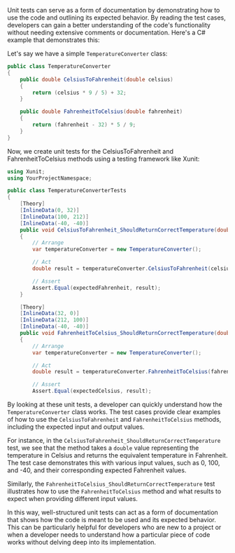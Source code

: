 Unit tests can serve as a form of documentation by demonstrating how to use the code and outlining its expected behavior. By reading the test cases, developers can gain a better understanding of the code's functionality without needing extensive comments or documentation. Here's a C# example that demonstrates this:

Let's say we have a simple `TemperatureConverter` class:
```csharp
public class TemperatureConverter
{
    public double CelsiusToFahrenheit(double celsius)
    {
        return (celsius * 9 / 5) + 32;
    }

    public double FahrenheitToCelsius(double fahrenheit)
    {
        return (fahrenheit - 32) * 5 / 9;
    }
}
```

Now, we create unit tests for the CelsiusToFahrenheit and FahrenheitToCelsius methods using a testing framework like Xunit:
```csharp
using Xunit;
using YourProjectNamespace;

public class TemperatureConverterTests
{
    [Theory]
    [InlineData(0, 32)]
    [InlineData(100, 212)]
    [InlineData(-40, -40)]
    public void CelsiusToFahrenheit_ShouldReturnCorrectTemperature(double celsius, double expectedFahrenheit)
    {
        // Arrange
        var temperatureConverter = new TemperatureConverter();

        // Act
        double result = temperatureConverter.CelsiusToFahrenheit(celsius);

        // Assert
        Assert.Equal(expectedFahrenheit, result);
    }

    [Theory]
    [InlineData(32, 0)]
    [InlineData(212, 100)]
    [InlineData(-40, -40)]
    public void FahrenheitToCelsius_ShouldReturnCorrectTemperature(double fahrenheit, double expectedCelsius)
    {
        // Arrange
        var temperatureConverter = new TemperatureConverter();

        // Act
        double result = temperatureConverter.FahrenheitToCelsius(fahrenheit);

        // Assert
        Assert.Equal(expectedCelsius, result);
```
By looking at these unit tests, a developer can quickly understand how the `TemperatureConverter` class works. The test cases provide clear examples of how to use the `CelsiusToFahrenheit` and `FahrenheitToCelsius` methods, including the expected input and output values.

For instance, in the `CelsiusToFahrenheit_ShouldReturnCorrectTemperature` test, we see that the method takes a `double` value representing the temperature in Celsius and returns the equivalent temperature in Fahrenheit. The test case demonstrates this with various input values, such as 0, 100, and -40, and their corresponding expected Fahrenheit values.

Similarly, the `FahrenheitToCelsius_ShouldReturnCorrectTemperature` test illustrates how to use the `FahrenheitToCelsius` method and what results to expect when providing different input values.

In this way, well-structured unit tests can act as a form of documentation that shows how the code is meant to be used and its expected behavior. This can be particularly helpful for developers who are new to a project or when a developer needs to understand how a particular piece of code works without delving deep into its implementation.